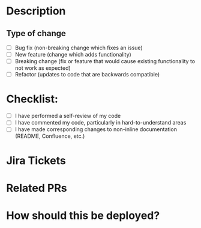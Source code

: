 # Description
<!-- Please include a summary of the changes and the related issue. Please also include relevant motivation and context. List any dependencies that are required for this change.-->

## Type of change

- [ ] Bug fix (non-breaking change which fixes an issue)
- [ ] New feature (change which adds functionality)
- [ ] Breaking change (fix or feature that would cause existing functionality to not work as expected)
- [ ] Refactor (updates to code that are backwards compatible)

# Checklist:

- [ ] I have performed a self-review of my code
- [ ] I have commented my code, particularly in hard-to-understand areas
- [ ] I have made corresponding changes to non-inline documentation (README, Confluence, etc.)

# Jira Tickets
<!-- Add relevant Jira tickets for this pull request here. -->

# Related PRs
<!-- Please list any related PRs that either are required for this to work properly, or directly match this PR (in the case of STG merges). Remove this section if not relevant. -->

# How should this be deployed?
<!-- Please list any configuration changes (secrets, environment variables, etc.) needed to occur when this code is deployed. This can be copied directly from the Jira ticket if the deployment notes there are comprehensive enough. -->
